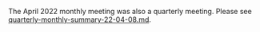 The April 2022 monthly meeting was also a quarterly meeting. Please see [quarterly-monthly-summary-22-04-08.md](./quarterly-monthly-summary-22-04-08.md).